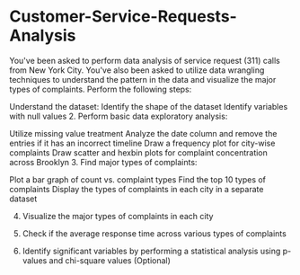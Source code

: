 # Customer-Service-Requests-Analysis
You've been asked to perform data analysis of service request (311) calls from New York City. You've also been asked to utilize data wrangling techniques to understand the pattern in the data and visualize the major types of complaints.
Perform the following steps:

Understand the dataset:
Identify the shape of the dataset
Identify variables with null values
2. Perform basic data exploratory analysis:

Utilize missing value treatment
Analyze the date column and remove the entries if it has an incorrect timeline
Draw a frequency plot for city-wise complaints
Draw scatter and hexbin plots for complaint concentration across Brooklyn
3. Find major types of complaints:

Plot a bar graph of count vs. complaint types
Find the top 10 types of complaints
Display the types of complaints in each city in a separate dataset

4. Visualize the major types of complaints in each city

5. Check if the average response time across various types of complaints

6. Identify significant variables by performing a statistical analysis using p-values and chi-square values (Optional)
